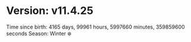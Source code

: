 # Version: v11.4.25
Time since birth: 4165 days, 99961 hours, 5997660 minutes, 359859600 seconds
Season: Winter ❄️
